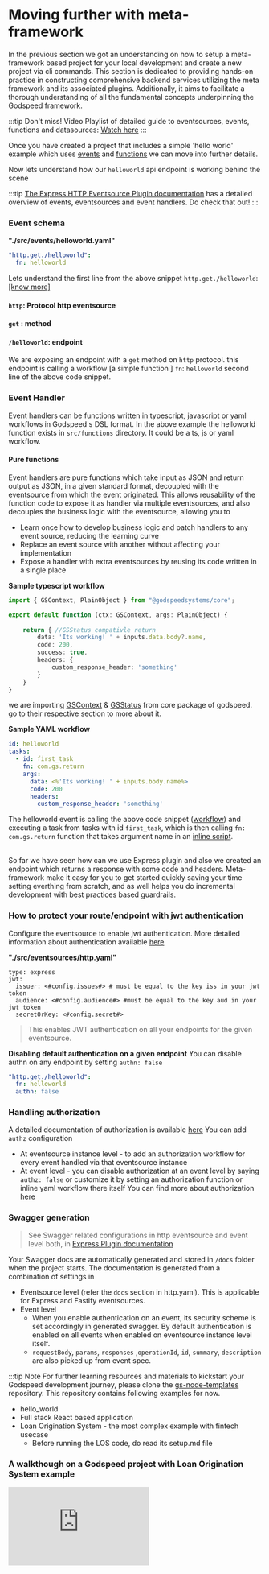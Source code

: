 # Moving further with meta-framework

In the previous section we got an understanding on how to setup a meta-framework based project for your local development and create a new project via cli commands. This section is dedicated to providing hands-on practice in constructing comprehensive backend services utilizing the meta framework and its associated plugins. Additionally, it aims to facilitate a thorough understanding of all the fundamental concepts underpinning the Godspeed framework.

:::tip Don't miss! Video Playlist of detailed guide to eventsources, events, functions and datasources: [Watch here](https://www.youtube.com/watch?v=GdJ0ghpQ7oA&list=PLRuRJ3PaaJ7ti9bfStNTXqsxxW9wvwA_H)
:::


Once you have created a project that includes a simple 'hello world' example which uses [events](/docs/microservices-framework/event-sources/event-schema.md) and [functions](/docs/microservices-framework/workflows/overview.md) we can move into further details.

Now lets understand how our `helloworld` api endpoint is working behind the scene

:::tip
[The Express HTTP Eventsource Plugin documentation](../event-sources/event-source-plugins/Express%20Http%20Eventsource.md) has a detailed overview of events, eventsources and event handlers. Do check that out! 
:::

### Event schema

**"./src/events/helloworld.yaml"**

```yaml
"http.get./helloworld":
  fn: helloworld
```

Lets understand the first line from the above snippet `http.get./helloworld`: [[know more]](/docs/microservices-framework/event-sources/event-schema)

#### `http`: Protocol http eventsource

#### `get` : method

#### `/helloworld`: endpoint

We are exposing an endpoint with a `get` method on `http` protocol. this endpoint is calling a workflow [a simple function ] `fn`: `helloworld` second line of the above code snippet.

### Event Handler
Event handlers can be functions written in typescript, javascript or  yaml workflows in Godspeed's DSL format. In the above example the helloworld function exists in `src/functions` directory. It could be a ts, js or yaml workflow.

#### Pure functions
Event handlers are pure functions which take input as JSON and return output as JSON, in a given standard format, decoupled with the eventsource from which the event originated. This allows reusability of the function code to expose it as handler via multiple eventsources, and also decouples the business logic with the eventsource, allowing you to
- Learn once how to develop business logic and patch handlers to any event source, reducing the learning curve
- Replace an event source with another without affecting your implementation
- Expose a handler with extra eventsources by reusing its code written in a single place

**Sample typescript workflow**
```typescript
import { GSContext, PlainObject } from "@godspeedsystems/core";

export default function (ctx: GSContext, args: PlainObject) {
   
    return { //GSStatus compativle return
        data: 'Its working! ' + inputs.data.body?.name,
        code: 200,
        success: true,
        headers: {
            custom_response_header: 'something'
        }
    }
}
```
we are importing [GSContext](/docs/microservices-framework/workflows/native-language-functions#what-is-gscontext-) & [GSStatus](/docs/microservices-framework/workflows/native-language-functions#gsstatus) from core package of godspeed. go to their respective section to more about it.


**Sample YAML workflow**

```yaml
id: helloworld
tasks:
  - id: first_task
    fn: com.gs.return
    args:
      data: <%'Its working! ' + inputs.body.name%>
      code: 200
      headers: 
        custom_response_header: 'something'
```

The helloworld event is calling the above code snippet ([workflow](<(/docs/microservices-framework/workflows/overview)>)) and executing a task from tasks with id `first_task`, which is then calling `fn: com.gs.return` function that takes argument name in an [inline script](/docs/microservices-framework/inline-scripting/overview).

<br />
So far we have seen how can we use Express plugin and also we created an endpoint which returns a response with some code and headers. Meta-framework make it easy for you to get started quickly saving your time setting everthing from scratch, and as well helps you do incremental development with best practices based guardrails.


### How to protect your route/endpoint with jwt authentication

Configure the eventsource to enable jwt authentication. More detailed information about authentication available [here](../authentication/overview.md)

**"./src/eventsources/http.yaml"**

```
type: express
jwt:
  issuer: <#config.issues#> # must be equal to the key iss in your jwt token
  audience: <#config.audience#> #must be equal to the key aud in your jwt token
  secretOrKey: <#config.secret#>
```
> This enables JWT authentication on all your endpoints for the given eventsource.

**Disabling default authentication on a given endpoint**
You can disable authn on any endpoint by setting `authn: false`
```yaml
"http.get./helloworld":
  fn: helloworld
  authn: false
```

### Handling authorization
A detailed documentation of authorization is available [here](../authorization/overview.md)
You can add `authz` configuration 
- At eventsource instance level - to add an authorization workflow for every event handled via that eventsource instance
- At event level - you can disable authorization at an event level by saying `authz: false` or customize it by setting an authorization function or inline yaml workflow there itself
You can find more about authorization [here](../authorization/overview.md)

### Swagger generation
> See Swagger related configurations in http eventsource and event level both, in [Express Plugin documentation](../event-sources/event-source-plugins/Express%20Http%20Eventsource.md)

Your Swagger docs are automatically generated and stored in `/docs` folder when the project starts. The documentation is generated from a combination of settings in
- Eventsource level (refer the `docs` section in http.yaml). This is applicable for Express and Fastify eventsources.
- Event level
  - When you enable authentication on an event, its security scheme is set accordingly in generated swagger. By default authentication is enabled on all events when enabled on eventsource instance level itself.
  - `requestBody`, `params`, `responses` ,`operationId`, `id`, `summary`, `description` are also picked up from event spec.

:::tip Note
For further learning resources and materials to kickstart your Godspeed development journey, please clone the [gs-node-templates](https://github.com/godspeedsystems/gs-node-templates.git) repository. This repository contains following examples for now.

- hello_world
- Full stack React based application
- Loan Origination System - the most complex example with fintech usecase
  - Before running the LOS code, do read its setup.md file

### A walkthough on a Godspeed project with Loan Origination System example
<div style={{ margin: '20px auto', textAlign: 'center' }}>
  <iframe width="280" height="156" src="https://www.youtube.com/embed/BTPHPoI3dh0" frameBorder="0" allowFullScreen></iframe>
</div>
